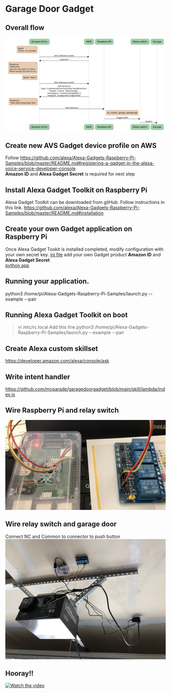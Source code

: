 # Garage Door Gadget
## Overall flow
![overall](./img/overall_flow.png)

## Create new AVS Gadget device profile on AWS  
Follow https://github.com/alexa/Alexa-Gadgets-Raspberry-Pi-Samples/blob/master/README.md#registering-a-gadget-in-the-alexa-voice-service-developer-console  
**Amazon ID** and **Alexa Gadget Secret** is required for next step

## Install Alexa Gadget Toolkit on Raspberry Pi
Alexa Gadget Toolkit can be downloaded from gitHub.
Follow  instructions in this link.
https://github.com/alexa/Alexa-Gadgets-Raspberry-Pi-Samples/blob/master/README.md#installation

## Create your own Gadget application on Raspberry Pi  
Once Alexa Gadget Tookit is installed completed, modify configuration with your own secret key.
[ini file](./garage_door.ini) add your own Gadget product **Amazon ID** and **Alexa Gadget Secret**   
[python app](./garage_door.py)

## Running your application.
python3 /home/pi/Alexa-Gadgets-Raspberry-Pi-Samples/launch.py --example <your example name> --pair

## Running Alexa Gadget Toolkit on boot
> vi /etc/rc.local
Add this line
python3 /home/pi/Alexa-Gadgets-Raspberry-Pi-Samples/launch.py --example <your example name> --pair

## Create Alexa custom skillset
https://developer.amazon.com/alexa/console/ask

## Write intent handler
https://github.com/mcparade/garagedoorgadget/blob/main/skill/lambda/index.js

## Wire Raspberry Pi and relay switch
![relay switch](./img/IMG_9278-1.jpg)

## Wire relay switch and garage door
Connect NC and Common to connector to push button
![garage door](./img/IMG_9282.jpg)

## Hooray!! 
[![Watch the video](./img/black_play.png)](https://drive.google.com/file/d/1L59wsgpv6dyUGH911viy9P9oJVXtIJXx/view?usp=sharing)
